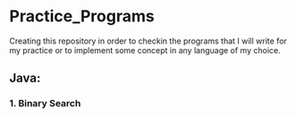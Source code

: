 # Practice_Programs
Creating this repository in order to checkin the programs that I will write for my practice or to implement some concept in any language of my choice.

## Java:
### 1. Binary Search
